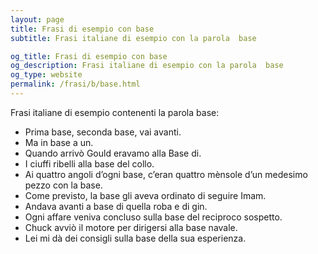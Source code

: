 ```yaml
---
layout: page
title: Frasi di esempio con base 
subtitle: Frasi italiane di esempio con la parola  base

og_title: Frasi di esempio con base 
og_description: Frasi italiane di esempio con la parola  base
og_type: website
permalink: /frasi/b/base.html
---
```


Frasi italiane di esempio contenenti la parola base:


- Prima base, seconda base, vai avanti.
- Ma in base a un.
- Quando arrivò Gould eravamo alla Base di.
- I ciuffi ribelli alla base del collo.
- Ai quattro angoli d’ogni base, c’eran quattro mènsole d’un medesimo pezzo con la base.
- Come previsto, la base gli aveva ordinato di seguire Imam.
- Andava avanti a base di quella roba e di gin.
- Ogni affare veniva concluso sulla base del reciproco sospetto.
- Chuck avviò il motore per dirigersi alla base navale.
- Lei mi dà dei consigli sulla base della sua esperienza.
